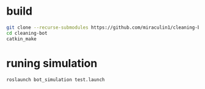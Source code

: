 # build
``` bash
git clone --recurse-submodules https://github.com/miraculin1/cleaning-bot.git
cd cleaning-bot
catkin_make
```

# runing simulation

```bash
roslaunch bot_simulation test.launch
```

